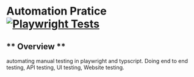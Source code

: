 # Automation Pratice [![Playwright Tests](https://github.com/CookingGods/Automation/actions/workflows/playwright.yml/badge.svg)](https://github.com/CookingGods/Automation/LoopQA/actions/workflows/playwright.yml)

## ** Overview ** 
automating manual testing in playwright and typscript. Doing end to end testing, API testing, UI testing, Website testing.
